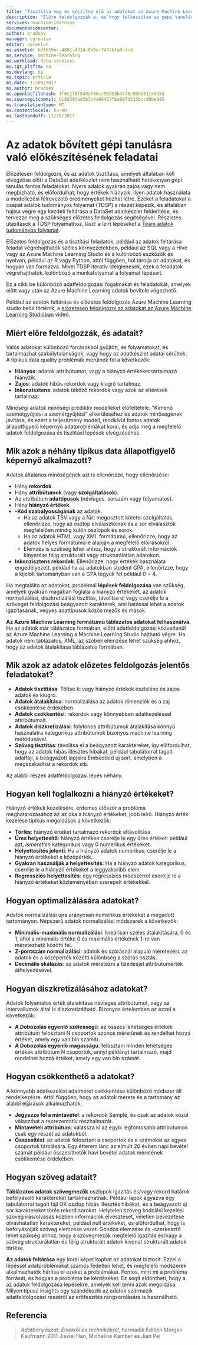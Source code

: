 ```yaml
---
title: "Tisztítsa meg és készítse elő az adatokat az Azure Machine Learning |} Microsoft Docs"
description: "Előre feldolgozzák a, és hogy felkészítse az gépi tanulás adatait."
services: machine-learning
documentationcenter: 
author: bradsev
manager: cgronlun
editor: cgronlun
ms.assetid: bdf659ec-4881-4324-8b9c-747cbfa0c3cd
ms.service: machine-learning
ms.workload: data-services
ms.tgt_pltfrm: na
ms.devlang: na
ms.topic: article
ms.date: 11/09/2017
ms.author: bradsev
ms.openlocfilehash: 7f0c1f0f549e746cc99db3b47f6c90bb51145d5d
ms.sourcegitcommit: bc8d39fa83b3c4a66457fba007d215bccd8be985
ms.translationtype: MT
ms.contentlocale: hu-HU
ms.lasthandoff: 11/10/2017
---
```

# <a name="tasks-to-prepare-data-for-enhanced-machine-learning"></a>Az adatok bővített gépi tanulásra való előkészítésének feladatai
Előzetesen feldolgozni, és az adatok tisztítása, amelyek általában kell elvégzése előtt a DataSet adatkészlet nem használható hatékonyan gépi tanulás fontos feladatokat. Nyers adatok gyakran zajos vagy nem megbízható, és előfordulhat, hogy értékek hiányzik. Ilyen adatok használata a modellezési félrevezető eredményeket hozhat létre. Ezeket a feladatokat a csapat adatok tudományos folyamat (TDSP) a részét képezik, és általában hajtsa végre egy kezdeti feltárása a DataSet adatkészlet felderítése, és tervezze meg a szükséges előzetes feldolgozás segítségével. Részletes utasítások a TDSP folyamathoz, lásd: a leírt lépéseket a [Team adatok tudományos folyamat](overview.md).

Előzetes feldolgozás és a tisztítási feladatok, például az adatok feltárása feladat végrehajthatók széles környezetekben, például az SQL vagy a Hive vagy az Azure Machine Learning Studio és a különböző eszközök és nyelven, például az R vagy Python, attól függően, hol tárolja az adatokat, és hogyan van formázva. Mivel TDSP iteratív ideiglenesek, ezek a feladatok végrehajthatók, különböző a munkafolyamat a folyamat lépéseit.

Ez a cikk be különböző adatfeldolgozási fogalmakat és feladatokat, amelyek előtt vagy után az Azure Machine Learning adatok bevitele végezhető.

Például az adatok feltárása és előzetes feldolgozás Azure Machine Learning studio belül történik, a [előzetesen feldolgozni az adatokat az Azure Machine Learning Studióban](https://azure.microsoft.com/documentation/videos/preprocessing-data-in-azure-ml-studio/) videó.

## <a name="why-pre-process-and-clean-data"></a>Miért előre feldolgozzák, és adatait?
Valós adatokat különböző forrásokból gyűjtött, és folyamatokat, és tartalmazhat szabálytalanságok, vagy hogy az adatkészlet adatai sérültek. A tipikus data quality problémák merülnek fel a következők:

* **Hiányos**: adatok attribútumot, vagy a hiányzó értékeket tartalmazó hiányzik.
* **Zajos**: adatok hibás rekordok vagy kiugró tartalmaz.
* **Inkonzisztens**: adatok ütköző rekordok vagy azok az eltérések tartalmaz.

Minőségi adatok minőségi prediktív modelleket előfeltétele. "Kimenő szemétgyűjtési a szemétgyűjtési" elkerüléséhez és adatok minőségének javítása, és ezért a teljesítmény modell, rendkívül fontos adatok állapotfigyelő képernyő adatproblémákat korai, és adja meg a megfelelő adatok feldolgozása és tisztítási lépések elvégzéséhez.

## <a name="what-are-some-typical-data-health-screens-that-are-employed"></a>Mik azok a néhány tipikus data állapotfigyelő képernyő alkalmazott?
Adatok általános minőségének azt is ellenőrizze, hogy ellenőrzése:

* Hány **rekordok**.
* Hány **attribútumok** (vagy **szolgáltatások**).
* Az attribútum **adattípusok** (névleges, sorszám vagy folyamatos).
* Hány **hiányzó értékek**.
* **-Kód szabályosságának** az adatok.
  * Ha az adatok TSV vagy a fürt megosztott kötetei szolgáltatás, ellenőrizze, hogy az oszlop elválasztóinak és a sor elválasztók megfelelően mindig külön oszlopok és sorok.
  * Ha az adatok HTML vagy XML formátumú, ellenőrizze, hogy az adatok helyes formátumú-e alapján a megfelelő előírásokról.
  * Elemzés is szükség lehet ahhoz, hogy a strukturált információk kinyerése félig strukturált vagy strukturálatlan adatokon.
* **Inkonzisztens rekordok**. Ellenőrizze, hogy értékek használata engedélyezett. például ha az adatokban student GPA, ellenőrizze, hogy a kijelölt tartományban van a GPA tegyük fel például 0 ~ 4.

Ha megtalálta az adatokat, problémái **lépések feldolgozása** van szükség, amelyek gyakran magában foglalja a hiányzó értékeket, az adatok normalizálási, diszkretizálási tisztítás, távolítsa el vagy cserélje le a szöveget feldolgozási beágyazott karakterek, ami hatással lehet a adatok igazításának, vegyes adattípusok közös mezők és mások.

**Az Azure Machine Learning formátumú táblázatos adatokat felhasználva**.  Ha az adatok már táblázatos formában, előtti adatfeldolgozási közvetlenül az Azure Machine Learning a Machine Learning Studio hajtható végre.  Ha adatok nem táblázatos, XML, az szóbeli elemzése lehet szükség ahhoz, hogy az adatok átalakítása táblázatos formában.  

## <a name="what-are-some-of-the-major-tasks-in-data-pre-processing"></a>Mik azok az adatok előzetes feldolgozás jelentős feladatokat?
* **Adatok tisztítása**: Töltse ki vagy hiányzó értékek észlelése és zajos adatok és kiugró.
* **Adatok átalakítása**: normalizálása az adatok dimenziók és a zaj csökkentése érdekében.
* **Adatok csökkentési**: rekordok vagy könnyebben adatkezeléssel attribútumait.
* **Adatok diszkretizálási**: folytonos attribútumok átalakítása könnyű használatra kategorikus attribútumok bizonyos machine learning metódusával.
* **Szöveg tisztítás**: távolítsa el a beágyazott karaktereket, így előfordulhat, hogy az adatok hibás illesztés hibákat, például tabulátorral tagolt adatfájl, a beágyazott lapjaira Embedded új sort, amelyben a megszakadhat a rekordok stb.

Az alábbi részek adatfeldolgozási lépés néhány.

## <a name="how-to-deal-with-missing-values"></a>Hogyan kell foglalkozni a hiányzó értékeket?
Hiányzó értékek kezelésére, érdemes először a probléma meghatározásához az az oka a hiányzó értékeket, jobb leíró. Hiányzó érték kezelése tipikus megoldások a következők:

* **Törlés**: hiányzó értéket tartalmazó rekordok eltávolítása
* **Üres helyettesítő**: hiányzó értékek cserélje le egy üres értéket: például azt, *ismeretlen* kategorikus vagy 0 numerikus értékeket.
* **Helyettesítés jelenti**: Ha a hiányzó adatok numerikus, cserélje le a hiányzó értékeket a középérték.
* **Gyakran használják a helyettesítés**: Ha a hiányzó adatok kategorikus, cserélje le a hiányzó értékeket a leggyakoribb elem
* **Regressziós helyettesítés**: egy regressziós módszerrel cserélje le a hiányzó értékeket közleményében szerepelt értékekkel.  

## <a name="how-to-normalize-data"></a>Hogyan optimalizálására adatokat?
Adatok normalizálási újra arányosan numerikus értékeket a megadott tartományon. Népszerű adatok normalizálási módszerek a következők:

* **Minimális-maximális normalizálási**: lineárisan széles átalakítására, 0 és 1, ahol a minimális értéke 0 és maximális értékének 1-re van méretezhető közötti fel.
* **Z-pontszám normalizálási**: adatok és szórásnál alapuló méretezési: az adatok és a középérték közötti különbség a szórás osztás.
* **Decimális skálázás**: az adatok méretezni a tizedesjel attribútumérték áthelyezésével.  

## <a name="how-to-discretize-data"></a>Hogyan diszkretizálásához adatokat?
Adatok folyamatos érték átalakítása névleges attribútumot, vagy az intervallumok által is diszkretizálható. Bizonyos értelemben az ezzel a következők:

* **A Dobozolás egyenlő szélességű**: az összes lehetséges értékek attribútum felosztani N csoportok azonos méretűnek és rendelhet hozzá értéket, amely egy van bin számát.
* **A Dobozolás egyenlő magasságú**: felosztani minden lehetséges értékek attribútum N csoportok, annyi példányt tartalmazó, majd rendelhet hozzá értéket, amely egy van bin számát.  

## <a name="how-to-reduce-data"></a>Hogyan csökkenthető a adatokat?
A könnyebb adatkezelési adatméret csökkentése különböző módszer áll rendelkezésre. Attól függően, hogy az adatok mérete és a tartomány az alábbi eljárások alkalmazhatók:

* **Jegyezze fel a mintavétel**: a rekordok Sample, és csak az adatok közül választhat a reprezentatív részhalmazát.
* **Mintavételi attribútum**: válassza ki az egyik legfontosabb attribútumok csak egy részét az adatokból.  
* **Összesítési**: az adatok felosztani a csoportok és a számokat az egyes csoportok tárolására. Egy étterem lánc az elmúlt 20 évben napi bevétel számát például összesíthetők havi bevétel adatok méretének csökkentése érdekében.  

## <a name="how-to-clean-text-data"></a>Hogyan szöveg adatait?
**Táblázatos adatok szövegmezők** oszlopok igazítás és/vagy rekord határok befolyásoló karaktereket tartalmazhatnak. Például lapok ágyazva egy tabulátorral tagolt fájl OK oszlop hibás illesztés hibákat, és a beágyazott új sor karaktereket törés rekord sorokat. Helytelen szöveg kódolási kezelési szöveg írás/olvasás közben információk elvesztését, véletlen bevezetése olvashatatlan karaktereket, például null értékeket, és előfordulhat, hogy is befolyásolják szöveg elemzése vezet. Gondos elemzése és -szerkesztő lehet szükség ahhoz, hogy a szövegmezők megfelelő igazítás és/vagy a szöveg strukturálatlan és félig strukturált adatok kivonat strukturált adatok törlése.

**Az adatok feltárása** egy korai képet kaphat az adatokat biztosít. Ezzel a lépéssel adatproblémákat számos fedetlen lehet, és megfelelő módszerek alkalmazhatók hárítsa el ezeket a problémákat.  Fontos, mint mi a probléma forrását, és hogyan a probléma be kérdéseket. Ez segít eldöntheti, hogy a az adatok feldolgozása lépésekre, amelyek kell tenni azok megoldása. Milyen típusú insights egy szándékozik az adatok származik adatfeldolgozási részéről az erőfeszítés rangsorolására is használható.

## <a name="references"></a>Referencia
> *Adatbányászat: Elvekről és technikákról*, harmadik Edition Morgan Kaufmann 2011 Jiawei Han, Micheline Kamber és Jian Pei
> 
> 

